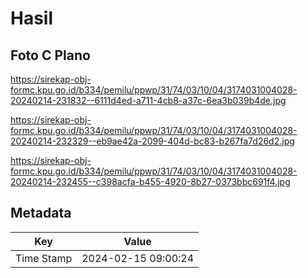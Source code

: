# Hasil

## Foto C Plano

https://sirekap-obj-formc.kpu.go.id/b334/pemilu/ppwp/31/74/03/10/04/3174031004028-20240214-231832--6111d4ed-a711-4cb8-a37c-6ea3b039b4de.jpg

https://sirekap-obj-formc.kpu.go.id/b334/pemilu/ppwp/31/74/03/10/04/3174031004028-20240214-232329--eb9ae42a-2099-404d-bc83-b267fa7d26d2.jpg

https://sirekap-obj-formc.kpu.go.id/b334/pemilu/ppwp/31/74/03/10/04/3174031004028-20240214-232455--c398acfa-b455-4920-8b27-0373bbc691f4.jpg


## Metadata

| Key        | Value               |
| ---------- | ------------------- |
| Time Stamp | 2024-02-15 09:00:24 |



